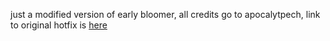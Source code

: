 just a modified version of early bloomer, all credits go to apocalytpech, link to original hotfix is [here](https://github.com/BLCM/bl3mods/tree/master/Apocalyptech/loot_changes/early_bloomer)
